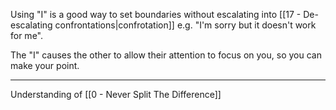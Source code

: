 Using "I" is a good way to set boundaries without escalating into [[17 - De-escalating confrontations|confrotation]] e.g. "I'm sorry but it doesn't work for me".

The "I" causes the other to allow their attention to focus on you, so you can make your point.

---

Understanding of [[0 - Never Split The Difference]]
